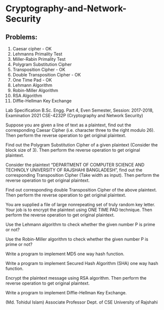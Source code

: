 # Cryptography-and-Network-Security

## Problems:
1. Caesar cipher - OK
2. Lehmanns Primality Test
3. Miller-Rabin Primality Test
4. Polygram Substitution Cipher 
5. Transposition Cipher - OK
6. Double Transposition Cipher  - OK
7. One Time Pad - OK
8. Lehmann Algorithm
9. Robin-Miller Algorithm
10. RSA Algorithm
11. Diffie-Hellman Key Exchange 



Lab Specification
B.Sc. Engg. Part 4, Even Semester, Session: 2017-2018, Examination 2021
CSE-4232P (Cryptography and Network Security)



Suppose you are given a line of text as a plaintext, find out the corresponding Caesar Cipher (i.e. character three to the right modulo 26). Then perform the reverse operation to get original plaintext.

Find out the Polygram Substitution Cipher of a given plaintext (Consider the block size of 3). Then perform the reverse operation to get original plaintext. 

Consider the plaintext “DEPARTMENT OF COMPUTER SCIENCE AND TECHNOLY UNIVERSITY OF RAJSHAHI BANGLADESH”, find out the corresponding Transposition Cipher (Take width as input). Then perform the reverse operation to get original plaintext.

Find out corresponding double Transposition Cipher of the above plaintext. Then perform the reverse operation to get original plaintext.

You are supplied a file of large nonrepeating set of truly random key letter. Your job is to encrypt the plaintext using ONE TIME PAD technique. Then perform the reverse operation to get original plaintext.

Use the Lehmann algorithm to check whether the given number P is prime or not?

Use the Robin-Miller algorithm to check whether the given number P is prime or not?  

Write a program to implement MD5 one way hash function.

Write a program to implement Secured Hash Algorithm (SHA) one way hash function.

Encrypt the plaintext message using RSA algorithm. Then perform the reverse operation to get original plaintext.

Write a program to implement Diffie-Hellman Key Exchange.













(Md. Tohidul Islam)
Associate Professor
Dept. of CSE
University of Rajshahi



